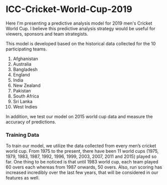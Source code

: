 # ICC-Cricket-World-Cup-2019

Here I'm presenting a predictive analysis model for 2019 men's Cricket World Cup. I believe this predictive analysis strategy would be useful for viewers, sponsors and team strategists.

This model is developed based on the historical data collected for the 10 participating teams.

  1. Afghanistan
  2. Australia
  3. Bangladesh
  4. England
  5. India
  6. New Zealand
  7. Pakistan
  8. South Africa
  9. Sri Lanka 
  10. West Indies
  
In addition, we test our model on 2015 world cup data and measure the accuracy of predictions.


### Training Data

  To train our model, we utilize the data collected from every men’s cricket world cup. From 1975 to the present, there have been 11 world   cups (1975, 1979, 1983, 1987, 1992, 1996, 1999, 2003, 2007, 2011 and 2015) played so far. One thing to be noticed is that until 1983       world cup, each team played 60 overs each whereas from 1987 onwards, 50 overs. Also, run scoring has increased incredibly over the last     few  years, that will be considered in our features as well.
